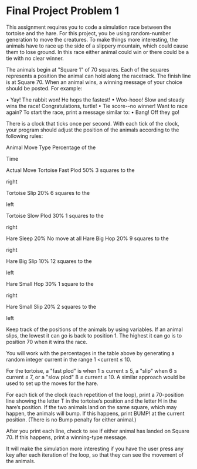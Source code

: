 # Final Project Problem 1

This assignment requires you to code a simulation race between the tortoise and the hare. For this project, you be using random-number generation to move the creatures. To make things more interesting, the animals have to race up the side of a slippery mountain, which could cause them to lose ground. In this race either animal could win or there could be a tie with no clear winner.

The animals begin at "Square 1" of 70 squares. Each of the squares represents a position the animal can hold along the racetrack. The finish line is at Square 70. When an animal wins, a winning message of your choice should be posted. For example:

• Yay! The rabbit won! He hops the fastest!
• Woo-hooo! Slow and steady wins the race! Congratulations, turtle!
• Tie score--no winner! Want to race again?
To start the race, print a message similar to:
• Bang! Off they go!

There is a clock that ticks once per second. With each tick of the clock, your program should adjust the position of the animals according to the following rules:

Animal Move Type Percentage of the

Time

Actual Move
Tortoise Fast Plod 50% 3 squares to the

right

Tortoise Slip 20% 6 squares to the

left

Tortoise Slow Plod 30% 1 squares to the

right

Hare Sleep 20% No move at all
Hare Big Hop 20% 9 squares to the

right

Hare Big Slip 10% 12 squares to the

left

Hare Small Hop 30% 1 square to the

right

Hare Small Slip 20% 2 squares to the

left

Keep track of the positions of the animals by using variables. If an animal slips, the lowest it can go is back to position 1. The highest it can go is to position 70 when it wins the race.

You will work with the percentages in the table above by generating a random integer current in the range 1 <current ≤ 10.

For the tortoise, a "fast plod" is when 1 ≤ current ≤ 5, a "slip" when 6 ≤ current ≤ 7, or a "slow plod" 8 ≤ current ≤ 10. A similar approach would be used to set up the moves for the hare.

For each tick of the clock (each repetition of the loop), print a 70-position line showing the letter T in the tortoise’s position and the letter H in the hare’s position. If the two animals land on the same square, which may happen, the animals will bump. If this happens, print BUMP! at the current position. (There is no Bump penalty for either animal.)

After you print each line, check to see if either animal has landed on Square 70. If this happens, print a winning-type message.

It will make the simulation more interesting if you have the user press any key after each iteration of the loop, so that they can see the movement of the animals.